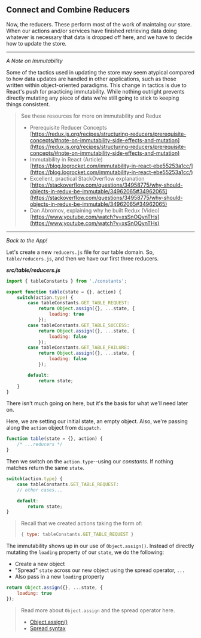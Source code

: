 ## Connect and Combine Reducers

Now, the reducers. These perform most of the work of maintaing our store. When our actions and/or services have finished retrieving data doing whatever is necessary that data is dropped off here, and we have to decide how to update the store.

<hr />

_A Note on Immutability_

Some of the tactics used in updating the store may seem atypical compared to how data updates are handled in other applications, such as those written within object-oriented paradigms. This change in tactics is due to React's push for practicing immutability. While nothing outright prevents directly mutating any piece of data we're still going to stick to keeping things consistent.

> See these resources for more on immutability and Redux
> - Prerequisite Reducer Concepts [https://redux.js.org/recipes/structuring-reducers/prerequisite-concepts/#note-on-immutability-side-effects-and-mutation](https://redux.js.org/recipes/structuring-reducers/prerequisite-concepts/#note-on-immutability-side-effects-and-mutation)
> - Immutability in React (Article) [https://blog.logrocket.com/immutability-in-react-ebe55253a1cc/](https://blog.logrocket.com/immutability-in-react-ebe55253a1cc/)
> - Excellent, practical StackOverflow explanation [https://stackoverflow.com/questions/34958775/why-should-objects-in-redux-be-immutable/34962065#34962065](https://stackoverflow.com/questions/34958775/why-should-objects-in-redux-be-immutable/34962065#34962065)
> - Dan Abromov, explaining why he built Redux (Video) [https://www.youtube.com/watch?v=xsSnOQynTHs](https://www.youtube.com/watch?v=xsSnOQynTHs)

<hr />

_Back to the App!_

Let's create a new `reducers.js` file for our table domain. So, `table/reducers.js`, and then we have our first three reducers.

__*src/table/reducers.js*__

```js
import { tableConstants } from './constants';

export function table(state = {}, action) {
    switch(action.type) {
        case tableConstants.GET_TABLE_REQUEST:
            return Object.assign({}, ...state, {
                loading: true
            });
        case tableConstants.GET_TABLE_SUCCESS:
            return Object.assign({}, ...state, {
                loading: false
            });
        case tableConstants.GET_TABLE_FAILURE:
            return Object.assign({}, ...state, {
                loading: false
            });

        default:
            return state;
    }
}
```

There isn't much going on here, but it's the basis for what we'll need later on.

Here, we are setting our initial state, an empty object. Also, we're passing along the `action` object from `dispatch`.

```js
function table(state = {}, action) {
    /* ...reducers */
}
```

Then we switch on the `action.type`--using our *constants*. If nothing matches return the same `state`.

```js
switch(action.type) {
    case tableConstants.GET_TABLE_REQUEST:
    // other cases...

    default:
        return state;
}
```

> Recall that we created actions taking the form of:
> ```js
> { type: tableConstants.GET_TABLE_REQUEST }
> ```

The immutability shows up in our use of `Object.assign()`. Instead of directly mutating the `loading` property of our `state`, we do the following:

- Create a new object
- "Spread" `state` across our new object using the spread operator, `...`
- Also pass in a new `loading` property

```js
return Object.assign({}, ...state, {
    loading: true
});
```

> Read more about `Object.assign` and the spread operator here.
> - [Object.assign()](https://developer.mozilla.org/en-US/docs/Web/JavaScript/Reference/Global_Objects/Object/assign)
> - [Spread syntax](https://developer.mozilla.org/en-US/docs/Web/JavaScript/Reference/Operators/Spread_syntax)